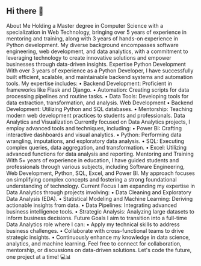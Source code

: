 ## Hi there 👋

About Me
Holding a Master degree in Computer Science with a specialization in Web Technology, bringing over 5 years of experience in mentoring and training, along with 3 years of hands-on experience in Python development. My diverse background encompasses software engineering, web development, and data analytics, with a commitment to leveraging technology to create innovative solutions and empower businesses through data-driven insights.
Expertise
Python Development
With over 3 years of experience as a Python Developer, I have successfully built efficient, scalable, and maintainable backend systems and automation tools. My expertise includes:
•	Backend Development: Proficient in frameworks like Flask and Django.
•	Automation: Creating scripts for data processing pipelines and routine tasks.
•	Data Tools: Developing tools for data extraction, transformation, and analysis.
Web Development
•	Backend Development: Utilizing Python and SQL databases.
•	Mentorship: Teaching modern web development practices to students and professionals.
Data Analytics and Visualization
Currently focused on Data Analytics projects, I employ advanced tools and techniques, including:
•	Power BI: Crafting interactive dashboards and visual analytics.
•	Python: Performing data wrangling, imputations, and exploratory data analysis.
•	SQL: Executing complex queries, data aggregation, and transformation.
•	Excel: Utilizing advanced functions for data analysis and reporting.
Mentoring and Training
With 5+ years of experience in education, I have guided students and professionals through various subjects, including Software Engineering, Web Development, Python, SQL, Excel, and Power BI. My approach focuses on simplifying complex concepts and fostering a strong foundational understanding of technology.
Current Focus
I am expanding my expertise in Data Analytics through projects involving:
•	Data Cleaning and Exploratory Data Analysis (EDA).
•	Statistical Modeling and Machine Learning: Deriving actionable insights from data.
•	Data Pipelines: Integrating advanced business intelligence tools.
•	Strategic Analysis: Analyzing large datasets to inform business decisions.
Future Goals
I aim to transition into a full-time Data Analytics role where I can:
•	Apply my technical skills to address business challenges.
•	Collaborate with cross-functional teams to drive strategic insights.
•	Continuously enhance my knowledge in data science, analytics, and machine learning.
Feel free to connect for collaboration, mentorship, or discussions on data-driven solutions. Let's code the future, one project at a time! 💻📊

